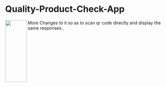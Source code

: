 # Quality-Product-Check-App
<a href="https://ibb.co/CJff3dh"><img src="https://i.ibb.co/q0vv3Gk/Screenshot-2024-03-25-21-18-56-96.png" align="left" height="200" width="70" ></a>

More Changes to it so as to scan qr code directly and display the same responses..

